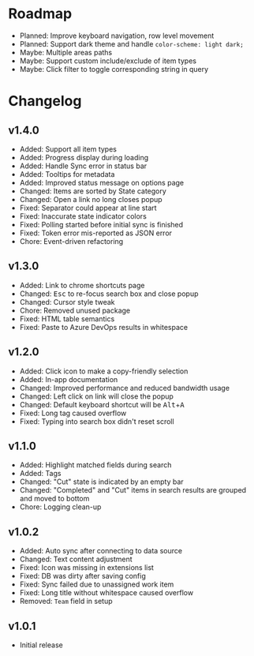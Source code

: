 # Roadmap

- Planned: Improve keyboard navigation, row level movement
- Planned: Support dark theme and handle `color-scheme: light dark;`
- Maybe: Multiple areas paths
- Maybe: Support custom include/exclude of item types
- Maybe: Click filter to toggle corresponding string in query

# Changelog

## v1.4.0

- Added: Support all item types
- Added: Progress display during loading
- Added: Handle Sync error in status bar
- Added: Tooltips for metadata
- Added: Improved status message on options page
- Changed: Items are sorted by State category
- Changed: Open a link no long closes popup
- Fixed: Separator could appear at line start
- Fixed: Inaccurate state indicator colors
- Fixed: Polling started before initial sync is finished
- Fixed: Token error mis-reported as JSON error
- Chore: Event-driven refactoring

## v1.3.0

- Added: Link to chrome shortcuts page
- Changed: <kbd>Esc</kbd> to re-focus search box and close popup
- Changed: Cursor style tweak
- Chore: Removed unused package
- Fixed: HTML table semantics
- Fixed: Paste to Azure DevOps results in whitespace

## v1.2.0

- Added: Click icon to make a copy-friendly selection
- Added: In-app documentation
- Changed: Improved performance and reduced bandwidth usage
- Changed: Left click on link will close the popup
- Changed: Default keyboard shortcut will be <kbd>Alt</kbd>+<kbd>A</kbd>
- Fixed: Long tag caused overflow
- Fixed: Typing into search box didn't reset scroll

## v1.1.0

- Added: Highlight matched fields during search
- Added: Tags
- Changed: "Cut" state is indicated by an empty bar
- Changed: "Completed" and "Cut" items in search results are grouped and moved to bottom
- Chore: Logging clean-up

## v1.0.2

- Added: Auto sync after connecting to data source
- Changed: Text content adjustment
- Fixed: Icon was missing in extensions list
- Fixed: DB was dirty after saving config
- Fixed: Sync failed due to unassigned work item
- Fixed: Long title without whitespace caused overflow
- Removed: `Team` field in setup

## v1.0.1

- Initial release
